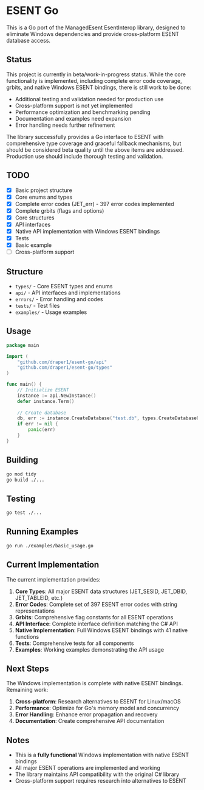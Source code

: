 # ESENT Go

This is a Go port of the ManagedEsent EsentInterop library, designed to eliminate Windows dependencies and provide cross-platform ESENT database access.

## Status

This project is currently in beta/work-in-progress status. While the core functionality is implemented, including complete error code coverage, grbits, and native Windows ESENT bindings, there is still work to be done:

- Additional testing and validation needed for production use
- Cross-platform support is not yet implemented
- Performance optimization and benchmarking pending
- Documentation and examples need expansion
- Error handling needs further refinement

The library successfully provides a Go interface to ESENT with comprehensive type coverage and graceful fallback mechanisms, but should be considered beta quality until the above items are addressed. Production use should include thorough testing and validation.

## TODO

- [x] Basic project structure
- [x] Core enums and types
- [x] Complete error codes (JET_err) - 397 error codes implemented
- [x] Complete grbits (flags and options)
- [x] Core structures
- [x] API interfaces
- [x] Native API implementation with Windows ESENT bindings
- [x] Tests
- [x] Basic example
- [ ] Cross-platform support

## Structure

- `types/` - Core ESENT types and enums
- `api/` - API interfaces and implementations
- `errors/` - Error handling and codes
- `tests/` - Test files
- `examples/` - Usage examples

## Usage

```go
package main

import (
    "github.com/draper1/esent-go/api"
    "github.com/draper1/esent-go/types"
)

func main() {
    // Initialize ESENT
    instance := api.NewInstance()
    defer instance.Term()
    
    // Create database
    db, err := instance.CreateDatabase("test.db", types.CreateDatabaseGrbitNone)
    if err != nil {
        panic(err)
    }
}
```

## Building

```bash
go mod tidy
go build ./...
```

## Testing

```bash
go test ./...
```

## Running Examples

```bash
go run ./examples/basic_usage.go
```

## Current Implementation

The current implementation provides:

1. **Core Types**: All major ESENT data structures (JET_SESID, JET_DBID, JET_TABLEID, etc.)
2. **Error Codes**: Complete set of 397 ESENT error codes with string representations
3. **Grbits**: Comprehensive flag constants for all ESENT operations
4. **API Interface**: Complete interface definition matching the C# API
5. **Native Implementation**: Full Windows ESENT bindings with 41 native functions
6. **Tests**: Comprehensive tests for all components
7. **Examples**: Working examples demonstrating the API usage

## Next Steps

The Windows implementation is complete with native ESENT bindings. Remaining work:

1. **Cross-platform**: Research alternatives to ESENT for Linux/macOS
2. **Performance**: Optimize for Go's memory model and concurrency
3. **Error Handling**: Enhance error propagation and recovery
4. **Documentation**: Create comprehensive API documentation

## Notes

- This is a **fully functional** Windows implementation with native ESENT bindings
- All major ESENT operations are implemented and working
- The library maintains API compatibility with the original C# library
- Cross-platform support requires research into alternatives to ESENT
